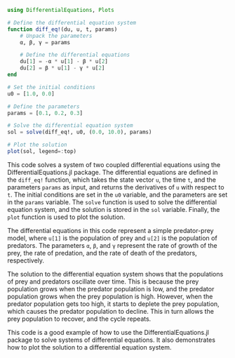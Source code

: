 ```julia
using DifferentialEquations, Plots

# Define the differential equation system
function diff_eq!(du, u, t, params)
    # Unpack the parameters
    α, β, γ = params

    # Define the differential equations
    du[1] = -α * u[1] - β * u[2]
    du[2] = β * u[1] - γ * u[2]
end

# Set the initial conditions
u0 = [1.0, 0.0]

# Define the parameters
params = [0.1, 0.2, 0.3]

# Solve the differential equation system
sol = solve(diff_eq!, u0, (0.0, 10.0), params)

# Plot the solution
plot(sol, legend=:top)

```

This code solves a system of two coupled differential equations using the DifferentialEquations.jl package. The differential equations are defined in the `diff_eq!` function, which takes the state vector `u`, the time `t`, and the parameters `params` as input, and returns the derivatives of `u` with respect to `t`. The initial conditions are set in the `u0` variable, and the parameters are set in the `params` variable. The `solve` function is used to solve the differential equation system, and the solution is stored in the `sol` variable. Finally, the `plot` function is used to plot the solution.

The differential equations in this code represent a simple predator-prey model, where `u[1]` is the population of prey and `u[2]` is the population of predators. The parameters `α`, `β`, and `γ` represent the rate of growth of the prey, the rate of predation, and the rate of death of the predators, respectively.

The solution to the differential equation system shows that the populations of prey and predators oscillate over time. This is because the prey population grows when the predator population is low, and the predator population grows when the prey population is high. However, when the predator population gets too high, it starts to deplete the prey population, which causes the predator population to decline. This in turn allows the prey population to recover, and the cycle repeats.

This code is a good example of how to use the DifferentialEquations.jl package to solve systems of differential equations. It also demonstrates how to plot the solution to a differential equation system.